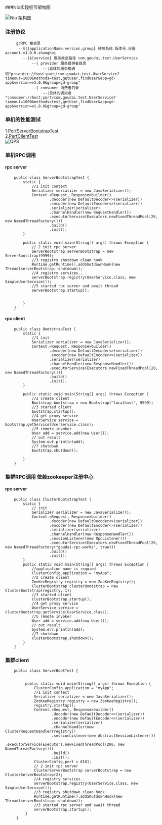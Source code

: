###Nio实现细节架构图

![Nio 架构图](https://raw.githubusercontent.com/goudai/gd-rpc/master/net-work.png)

### 注册协议

         gdRPC 根目录
          --$|{applicationName.version.group} 模块名称.版本号.分组 account.v1.0.0.shanghai
            --|${service} 服务类全路径 com.goudai.test.UserService
                --| provider 服务提供者目录
                     --|具体的服务提通知"provider://host:port/com.goudai.test.UserService?timeout=1000&methods=test,getUser,findUser&app=gd-app&version=v1.0.0&group=gd-group"
                --| consumer 消费者目录
                     --|具体的调用者 "consumer://host:port/com.goudai.test.UserService?timeout=1000&methods=test,getUser,findUser&app=gd-app&version=v1.0.0&group=gd-group"


### 单机的性能测试
1.[PerfServerBootstrapTest](https://github.com/goudai/gd-rpc/blob/master/gd-rpc/src/test/java/io/goudai/rpc/performance/PerfServerBootstrapTest.java)<br />
2.[PerfClientTest](https://github.com/goudai/gd-rpc/blob/master/gd-rpc/src/test/java/io/goudai/rpc/performance/PerfClientTest.java)<br />
![QPS](https://raw.githubusercontent.com/goudai/gd-rpc/master/qps.png)


### 单机RPC调用
#### rpc server
        public class ServerBootstrapTest {
            static {
                //1 init context
                Serializer serializer = new JavaSerializer();
                Context.<Request, Response>builder()
                        .decoder(new DefaultDecoder<>(serializer))
                        .encoder(new DefaultEncoder<>(serializer))
                        .serializer(serializer)
                        .channelHandler(new RequestHandler())
                        .executorService(Executors.newFixedThreadPool(20, new NamedThreadFactory()))
                        .build()
                        .init();
            }

            public static void main(String[] args) throws Exception {
                // 2 init rpc server
                ServerBootstrap serverBootstrap = new ServerBootstrap(9999);
                //3 registry shutdown clean hook
                Runtime.getRuntime().addShutdownHook(new Thread(serverBootstrap::shutdown));
                //4 registry services..
                serverBootstrap.registry(UserService.class, new SimpleUserService());
                //5 started rpc server and await thread
                serverBootstrap.startup();


            }
        }
#### rpc client
        public class BootstrapTest {
            static {
                //1 init
                Serializer serializer = new JavaSerializer();
                Context.<Request, Response>builder()
                        .decoder(new DefaultDecoder<>(serializer))
                        .encoder(new DefaultEncoder<>(serializer))
                        .serializer(serializer)
                        .channelHandler(new ResponseHandler())
                        .executorService(Executors.newFixedThreadPool(20, new NamedThreadFactory()))
                        .build()
                        .init();
            }

            public static void main(String[] args) throws Exception {
                //2 create client
                Bootstrap bootstrap = new Bootstrap("localhost", 9999);
                //3 started client
                bootstrap.startup();
                //4 get proxy service
                UserService service = bootstrap.getService(UserService.class);
                //5 remote invoker
                User add = service.add(new User());
                // out result
                System.out.println(add);
                //7 shutdown
                bootstrap.shutdown();

            }
        }
### 集群RPC调用 依赖zookeeper注册中心
#### rpc server
        public class ClusterBootstrapTest {
            static {
                // init
                Serializer serializer = new JavaSerializer();
                Context.<Request, Response>builder()
                        .decoder(new DefaultDecoder<>(serializer))
                        .encoder(new DefaultEncoder<>(serializer))
                        .serializer(serializer)
                        .channelHandler(new ResponseHandler())
                        .sessionListener(new RpcListener())
                        .executorService(Executors.newFixedThreadPool(20, new NamedThreadFactory("goudai-rpc-works", true)))
                        .build()
                        .init();
            }
            public static void main(String[] args) throws Exception {
                //application name is requied
                ClusterConfig.application = "myApp";
                //2 create client
                ZooKeeRegistry registry = new ZooKeeRegistry();
                ClusterBootstrap clusterBootstrap = new ClusterBootstrap(registry, 1);
                //3 started client
                clusterBootstrap.startup();
                //4 get proxy service
                UserService service = clusterBootstrap.getService(UserService.class);
                //5 remote invoker
                User add = service.add(new User());
                // out result
                System.err.println(add);
                //7 shutdown
                clusterBootstrap.shutdown();
            }
        }
### 集群client
        public class ServerBootTest {


             public static void main(String[] args) throws Exception {
                 ClusterConfig.application = "myApp";
                 //1 init context
                 Serializer serializer = new JavaSerializer();
                 ZooKeeRegistry registry = new ZooKeeRegistry();
                 registry.startup();
                 Context.<Request, Response>builder()
                         .decoder(new DefaultDecoder<>(serializer))
                         .encoder(new DefaultEncoder<>(serializer))
                         .serializer(serializer)
                         .channelHandler(new ClusterRequestHandler(registry))
                         .sessionListener(new AbstractSessionListener())
                         .executorService(Executors.newFixedThreadPool(200, new NamedThreadFactory()))
                         .build()
                         .init();
                 ClusterConfig.port = 6161;
                 // 2 init rpc server
                 ClusterServerBootstrap serverBootstrap = new ClusterServerBootstrap(2);
                 //4 registry services..
                 serverBootstrap.registry(UserService.class, new SimpleUserService());
                 //3 registry shutdown clean hook
                 Runtime.getRuntime().addShutdownHook(new Thread(serverBootstrap::shutdown));
                 //5 started rpc server and await thread
                 serverBootstrap.startup();
             }
         }